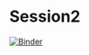 # Session2

[![Binder](https://mybinder.org/badge_logo.svg)](https://mybinder.org/v2/gh/AustralianWaterSchool/PythonForHydrologists/master/?filepath=Session2%2FJune2021course.ipynb)
